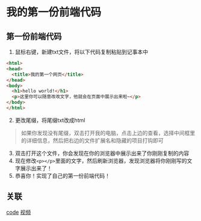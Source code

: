 # 我的第一份前端代码

## 第一份前端代码
1. 鼠标右键，新建txt文件，将以下代码复制粘贴到记事本中
```html
<html>
<head>
  <title>我的第一个网页</title>
</head>
<body>
  <h1>hello world!</h1>
  <p>这里你可以随意改改文字，他就会在页面中展示出来啦~</p>
</body>
</html>
```
2. 更改尾缀，将尾缀txt改成html
  > 如果你发现没有尾缀，双击打开我的电脑，点击上边的查看，选择中间框里的详细信息，然后把右边的文件扩展名和隐藏的项目打钩即可
3. 双击打开这个文件，你会发现在你的浏览器中展示出来了你刚刚复制的内容
4. 现在修改`<p></p>`里面的文字，然后刷新浏览器，发现浏览器将你刚刚写的文字展示出来了！
5. 恭喜你！实现了自己的第一份前端代码！

## 关联
[code](https://github.com/shuangxunian/teaching-FE/blob/main/1/1.html)
[视频](https://space.bilibili.com/391117803)


